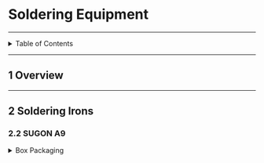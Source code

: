 # Soldering Equipment

---

<details markdown="1">
  <summary>Table of Contents</summary>

- [1 Overview](#1-overview)
- [2 Soldering Irons](#2-soldering-irons)
    - [2.2 SUGON A9](#22-sugon-a9)

</details>

---

## 1 Overview

---

## 2 Soldering Irons

### 2.2 SUGON A9

<details markdown="1">
  <summary>Box Packaging</summary>

![sugon.jpeg](pictures/sugon.jpeg)

</details>

